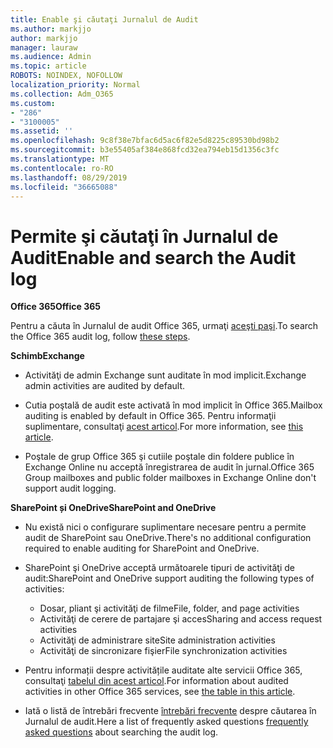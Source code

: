 ```yaml
---
title: Enable şi căutaţi Jurnalul de Audit
ms.author: markjjo
author: markjjo
manager: lauraw
ms.audience: Admin
ms.topic: article
ROBOTS: NOINDEX, NOFOLLOW
localization_priority: Normal
ms.collection: Adm_O365
ms.custom:
- "286"
- "3100005"
ms.assetid: ''
ms.openlocfilehash: 9c8f38e7bfac6d5ac6f82e5d8225c89530bd98b2
ms.sourcegitcommit: b3e55405af384e868fcd32ea794eb15d1356c3fc
ms.translationtype: MT
ms.contentlocale: ro-RO
ms.lasthandoff: 08/29/2019
ms.locfileid: "36665088"
---
```

# <a name="enable-and-search-the-audit-log"></a><span data-ttu-id="df1a8-102">Permite şi căutaţi în Jurnalul de Audit</span><span class="sxs-lookup"><span data-stu-id="df1a8-102">Enable and search the Audit log</span></span>

<span data-ttu-id="df1a8-103">**Office 365**</span><span class="sxs-lookup"><span data-stu-id="df1a8-103">**Office 365**</span></span>

<span data-ttu-id="df1a8-104">Pentru a căuta în Jurnalul de audit Office 365, urmaţi [aceşti paşi](https://docs.microsoft.com/office365/securitycompliance/search-the-audit-log-in-security-and-compliance#search-the-audit-log).</span><span class="sxs-lookup"><span data-stu-id="df1a8-104">To search the Office 365 audit log, follow [these steps](https://docs.microsoft.com/office365/securitycompliance/search-the-audit-log-in-security-and-compliance#search-the-audit-log).</span></span>

<span data-ttu-id="df1a8-105">**Schimb**</span><span class="sxs-lookup"><span data-stu-id="df1a8-105">**Exchange**</span></span>

- <span data-ttu-id="df1a8-106">Activităţi de admin Exchange sunt auditate în mod implicit.</span><span class="sxs-lookup"><span data-stu-id="df1a8-106">Exchange admin activities are audited by default.</span></span>

- <span data-ttu-id="df1a8-107">Cutia poştală de audit este activată în mod implicit în Office 365.</span><span class="sxs-lookup"><span data-stu-id="df1a8-107">Mailbox auditing is enabled by default in Office 365.</span></span> <span data-ttu-id="df1a8-108">Pentru informaţii suplimentare, consultaţi [acest articol](https://docs.microsoft.com/office365/securitycompliance/enable-mailbox-auditing).</span><span class="sxs-lookup"><span data-stu-id="df1a8-108">For more information, see  [this article](https://docs.microsoft.com/office365/securitycompliance/enable-mailbox-auditing).</span></span>

- <span data-ttu-id="df1a8-109">Poştale de grup Office 365 şi cutiile poştale din foldere publice în Exchange Online nu acceptă înregistrarea de audit în jurnal.</span><span class="sxs-lookup"><span data-stu-id="df1a8-109">Office 365 Group mailboxes and public folder mailboxes in Exchange Online don't support audit logging.</span></span>

<span data-ttu-id="df1a8-110">**SharePoint și OneDrive**</span><span class="sxs-lookup"><span data-stu-id="df1a8-110">**SharePoint and OneDrive**</span></span>

- <span data-ttu-id="df1a8-111">Nu există nici o configurare suplimentare necesare pentru a permite audit de SharePoint sau OneDrive.</span><span class="sxs-lookup"><span data-stu-id="df1a8-111">There's no additional configuration required to enable auditing for SharePoint and OneDrive.</span></span>

- <span data-ttu-id="df1a8-112">SharePoint şi OneDrive acceptă următoarele tipuri de activităţi de audit:</span><span class="sxs-lookup"><span data-stu-id="df1a8-112">SharePoint and OneDrive support auditing the following types of activities:</span></span>

    - <span data-ttu-id="df1a8-113">Dosar, pliant şi activităţi de filme</span><span class="sxs-lookup"><span data-stu-id="df1a8-113">File, folder, and page activities</span></span>
    - <span data-ttu-id="df1a8-114">Activităţi de cerere de partajare şi acces</span><span class="sxs-lookup"><span data-stu-id="df1a8-114">Sharing and access request activities</span></span>
    - <span data-ttu-id="df1a8-115">Activităţi de administrare site</span><span class="sxs-lookup"><span data-stu-id="df1a8-115">Site administration activities</span></span>
    - <span data-ttu-id="df1a8-116">Activităţi de sincronizare fişier</span><span class="sxs-lookup"><span data-stu-id="df1a8-116">File synchronization activities</span></span>

- <span data-ttu-id="df1a8-117">Pentru informații despre activitățile auditate alte servicii Office 365, consultaţi [tabelul din acest articol](https://docs.microsoft.com/office365/securitycompliance/search-the-audit-log-in-security-and-compliance#audited-activities).</span><span class="sxs-lookup"><span data-stu-id="df1a8-117">For information about audited activities in other Office 365 services, see  [the table in this article](https://docs.microsoft.com/office365/securitycompliance/search-the-audit-log-in-security-and-compliance#audited-activities).</span></span>

- <span data-ttu-id="df1a8-118">Iată o listă de întrebări frecvente [întrebări frecvente](https://docs.microsoft.com/office365/securitycompliance/search-the-audit-log-in-security-and-compliance#frequently-asked-questions) despre căutarea în Jurnalul de audit.</span><span class="sxs-lookup"><span data-stu-id="df1a8-118">Here a list of frequently asked questions [frequently asked questions](https://docs.microsoft.com/office365/securitycompliance/search-the-audit-log-in-security-and-compliance#frequently-asked-questions) about searching the audit log.</span></span>